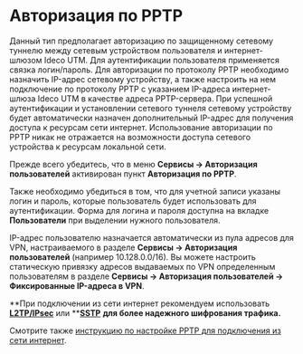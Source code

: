 # Авторизация по PPTP

Данный тип предполагает авторизацию по защищенному сетевому туннелю между сетевым устройством пользователя и интернет-шлюзом Ideco UTM. Для аутентификации пользователя применяется связка логин/пароль. Для авторизации по протоколу PPTP необходимо назначить IP-адрес сетевому устройству, а также настроить на нем подключение по протоколу PPTP с указанием IP-адреса интернет-шлюза Ideco UTM в качестве адреса PPTP-сервера. При успешной аутентификации и установлении сетевого туннеля сетевому устройству будет автоматически назначен дополнительный IP-адрес для получения доступа к ресурсам сети интернет. Использование авторизации по PPTP никак не отражается на возможности доступа сетевого устройства к ресурсам локальной сети.

Прежде всего убедитесь, что в меню **Сервисы -> Авторизация пользователей** активирован пункт **Авторизация по PPTP**.

Также необходимо убедиться в том, что для учетной записи указаны логин и пароль, которые пользователь будет использовать для аутентификации. Форма для логина и пароля доступна на вкладке **Пользователи** при выделении нужного пользователя.

IP-адрес пользователю назначается автоматически из пула адресов для VPN, настраиваемого в разделе **Сервисы -> Авторизация пользователей** (например 10.128.0.0/16). Вы можете настроить статическую привязку адресов выдаваемых по VPN определенным пользователям в разделе **Сервисы -> Авторизация пользователей -> Фиксированные IP-адреса в VPN**.

**При подключении из сети интернет рекомендуем использовать **[**L2TP/IPsec**](../services/vpn-tunnel-protocols/client-to-site/l2tp-ipsec/)** или **[**SSTP**](../services/vpn-tunnel-protocols/client-to-site/sstp/) **для более надежного шифрования трафика.**

Смотрите также [инструкцию по настройке PPTP для подключения из сети интернет](../services/vpn-tunnel-protocols/client-to-site/pptp.md).
